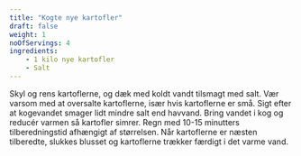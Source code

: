 ```yaml
---
title: "Kogte nye kartofler"
draft: false
weight: 1
noOfServings: 4
ingredients:
	- 1 kilo nye kartofler
	- Salt
---
```


Skyl og rens kartoflerne, og dæk med koldt vandt tilsmagt med salt. Vær
varsom med at oversalte kartoflerne, især hvis kartoflerne er små. Sigt
efter at kogevandet smager lidt mindre salt end havvand. Bring vandet i
kog og reducér varmen så kartofler simrer. Regn med 10-15 minutters
tilberedningstid afhængigt af størrelsen. Når kartoflerne er næsten
tilberedte, slukkes blusset og kartoflerne trækker færdigt i det varme
vand.

